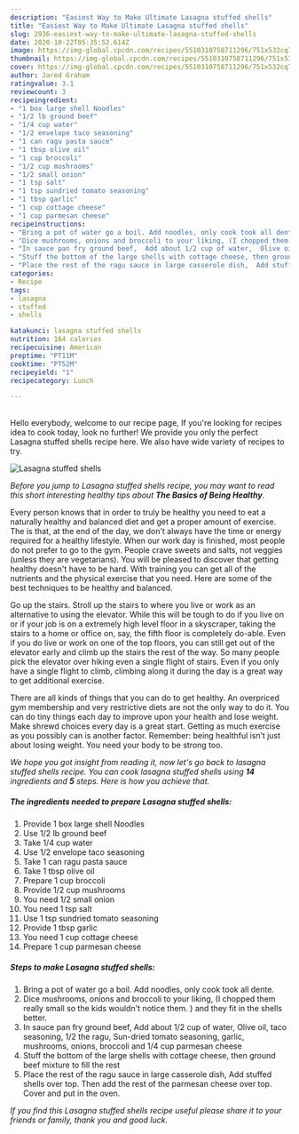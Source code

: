 ```yaml
---
description: "Easiest Way to Make Ultimate Lasagna stuffed shells"
title: "Easiest Way to Make Ultimate Lasagna stuffed shells"
slug: 2936-easiest-way-to-make-ultimate-lasagna-stuffed-shells
date: 2020-10-22T05:35:52.614Z
image: https://img-global.cpcdn.com/recipes/5510310758711296/751x532cq70/lasagna-stuffed-shells-recipe-main-photo.jpg
thumbnail: https://img-global.cpcdn.com/recipes/5510310758711296/751x532cq70/lasagna-stuffed-shells-recipe-main-photo.jpg
cover: https://img-global.cpcdn.com/recipes/5510310758711296/751x532cq70/lasagna-stuffed-shells-recipe-main-photo.jpg
author: Jared Graham
ratingvalue: 3.1
reviewcount: 3
recipeingredient:
- "1 box large shell Noodles"
- "1/2 lb ground beef"
- "1/4 cup water"
- "1/2 envelope taco seasoning"
- "1 can ragu pasta sauce"
- "1 tbsp olive oil"
- "1 cup broccoli"
- "1/2 cup mushrooms"
- "1/2 small onion"
- "1 tsp salt"
- "1 tsp sundried tomato seasoning"
- "1 tbsp garlic"
- "1 cup cottage cheese"
- "1 cup parmesan cheese"
recipeinstructions:
- "Bring a pot of water go a boil. Add noodles, only cook took all dente."
- "Dice mushrooms, onions and broccoli to your liking, (I chopped them really small so the kids wouldn&#39;t notice them. ) and they fit in the shells better."
- "In sauce pan fry ground beef,  Add about 1/2 cup of water,  Olive oil, taco seasoning, 1/2 the ragu, Sun-dried tomato seasoning, garlic, mushrooms, onions, broccoli and 1/4 cup parmesan cheese"
- "Stuff the bottom of the large shells with cottage cheese, then ground beef mixture to fill the rest"
- "Place the rest of the ragu sauce in large casserole dish,  Add stuffed shells over top. Then add the rest of the parmesan cheese over top. Cover and put in the oven."
categories:
- Recipe
tags:
- lasagna
- stuffed
- shells

katakunci: lasagna stuffed shells 
nutrition: 164 calories
recipecuisine: American
preptime: "PT11M"
cooktime: "PT52M"
recipeyield: "1"
recipecategory: Lunch

---
```

<br>
Hello everybody, welcome to our recipe page, If you're looking for recipes idea to cook today, look no further! We provide you only the perfect Lasagna stuffed shells recipe here. We also have wide variety of recipes to try.
<br>


![Lasagna stuffed shells](https://img-global.cpcdn.com/recipes/5510310758711296/751x532cq70/lasagna-stuffed-shells-recipe-main-photo.jpg)

<i>Before you jump to Lasagna stuffed shells recipe, you may want to read this short interesting healthy tips about <strong>The Basics of Being Healthy</strong>.</i>

Every person knows that in order to truly be healthy you need to eat a naturally healthy and balanced diet and get a proper amount of exercise. The  is that, at the end of the day, we don't always have the time or energy required for a healthy lifestyle. When our work day is finished, most people do not prefer to go to the gym. People crave sweets and salts, not veggies (unless they are vegetarians). You will be pleased to discover that getting healthy doesn't have to be hard. With training you can get all of the nutrients and the physical exercise that you need. Here are some of the best techniques to be healthy and balanced.

Go up the stairs. Stroll up the stairs to where you live or work as an alternative to using the elevator. While this will be tough to do if you live on or if your job is on a extremely high level floor in a skyscraper, taking the stairs to a home or office on, say, the fifth floor is completely do-able. Even if you do live or work on one of the top floors, you can still get out of the elevator early and climb up the stairs the rest of the way. So many people pick the elevator over hiking even a single flight of stairs. Even if you only have a single flight to climb, climbing along it during the day is a great way to get additional exercise. 

There are all kinds of things that you can do to get healthy. An overpriced gym membership and very restrictive diets are not the only way to do it. You can do tiny things each day to improve upon your health and lose weight. Make shrewd choices every day is a great start. Getting as much exercise as you possibly can is another factor. Remember: being healthful isn’t just about losing weight. You need your body to be strong too. 


<i>We hope you got insight from reading it, now let's go back to lasagna stuffed shells recipe. You can cook lasagna stuffed shells using <strong>14</strong> ingredients and <strong>5</strong> steps. Here is how you achieve that.
</i>

##### The ingredients needed to prepare Lasagna stuffed shells:

1. Provide 1 box large shell Noodles
1. Use 1/2 lb ground beef
1. Take 1/4 cup water
1. Use 1/2 envelope taco seasoning
1. Take 1 can ragu pasta sauce
1. Take 1 tbsp olive oil
1. Prepare 1 cup broccoli
1. Provide 1/2 cup mushrooms
1. You need 1/2 small onion
1. You need 1 tsp salt
1. Use 1 tsp sundried tomato seasoning
1. Provide 1 tbsp garlic
1. You need 1 cup cottage cheese
1. Prepare 1 cup parmesan cheese


##### Steps to make Lasagna stuffed shells:

1. Bring a pot of water go a boil. Add noodles, only cook took all dente.
1. Dice mushrooms, onions and broccoli to your liking, (I chopped them really small so the kids wouldn&#39;t notice them. ) and they fit in the shells better.
1. In sauce pan fry ground beef,  Add about 1/2 cup of water,  Olive oil, taco seasoning, 1/2 the ragu, Sun-dried tomato seasoning, garlic, mushrooms, onions, broccoli and 1/4 cup parmesan cheese
1. Stuff the bottom of the large shells with cottage cheese, then ground beef mixture to fill the rest
1. Place the rest of the ragu sauce in large casserole dish,  Add stuffed shells over top. Then add the rest of the parmesan cheese over top. Cover and put in the oven.


<i>If you find this Lasagna stuffed shells recipe useful please share it to your friends or family, thank you and good luck.</i>

